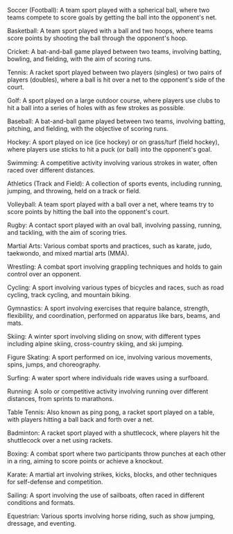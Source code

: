 Soccer (Football): A team sport played with a spherical ball, where two teams compete to score goals by getting the ball into the opponent's net.

Basketball: A team sport played with a ball and two hoops, where teams score points by shooting the ball through the opponent's hoop.

Cricket: A bat-and-ball game played between two teams, involving batting, bowling, and fielding, with the aim of scoring runs.

Tennis: A racket sport played between two players (singles) or two pairs of players (doubles), where a ball is hit over a net to the opponent's side of the court.

Golf: A sport played on a large outdoor course, where players use clubs to hit a ball into a series of holes with as few strokes as possible.

Baseball: A bat-and-ball game played between two teams, involving batting, pitching, and fielding, with the objective of scoring runs.

Hockey: A sport played on ice (ice hockey) or on grass/turf (field hockey), where players use sticks to hit a puck (or ball) into the opponent's goal.

Swimming: A competitive activity involving various strokes in water, often raced over different distances.

Athletics (Track and Field): A collection of sports events, including running, jumping, and throwing, held on a track or field.

Volleyball: A team sport played with a ball over a net, where teams try to score points by hitting the ball into the opponent's court.

Rugby: A contact sport played with an oval ball, involving passing, running, and tackling, with the aim of scoring tries.

Martial Arts: Various combat sports and practices, such as karate, judo, taekwondo, and mixed martial arts (MMA).

Wrestling: A combat sport involving grappling techniques and holds to gain control over an opponent.

Cycling: A sport involving various types of bicycles and races, such as road cycling, track cycling, and mountain biking.

Gymnastics: A sport involving exercises that require balance, strength, flexibility, and coordination, performed on apparatus like bars, beams, and mats.

Skiing: A winter sport involving sliding on snow, with different types including alpine skiing, cross-country skiing, and ski jumping.

Figure Skating: A sport performed on ice, involving various movements, spins, jumps, and choreography.

Surfing: A water sport where individuals ride waves using a surfboard.

Running: A solo or competitive activity involving running over different distances, from sprints to marathons.

Table Tennis: Also known as ping pong, a racket sport played on a table, with players hitting a ball back and forth over a net.

Badminton: A racket sport played with a shuttlecock, where players hit the shuttlecock over a net using rackets.

Boxing: A combat sport where two participants throw punches at each other in a ring, aiming to score points or achieve a knockout.

Karate: A martial art involving strikes, kicks, blocks, and other techniques for self-defense and competition.

Sailing: A sport involving the use of sailboats, often raced in different conditions and formats.

Equestrian: Various sports involving horse riding, such as show jumping, dressage, and eventing.

